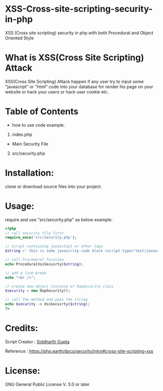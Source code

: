 # XSS-Cross-site-scripting-security-in-php
XSS (Cross site scripting) security in php with both Procedural and Object Oriented Style

# What is XSS(Cross Site Scripting) Attack

XSS(Cross Site Scripting) Attack happen if any user try to input some "javascript" or "html" code into your database for render his page on your website or hack your users or hack user cookie etc.

# Table of Contents

- how to use code example.

1. index.php

- Main Security File

2. src/security.php

# Installation:

clone or download source files into your project.

# Usage:

require and use "src/security.php" as below example:

```php
<?php
// call security file first
require_once('src/security.php');

// script containing javasctipt or other tags
$string =' this is some javascritp code block <script type="text/javascritp"> Code.... </script>';

// call Procedural fucntion
echo ProceduralXssSecuirty($string);

// add a line break
echo "<br />";

// create new object instance of OopSecurity class
$security = new OopSecurity();

// call the method and pass the string
echo $security -> XssSecuirty($string);
?>
```

# Credits:

Script Creator : <a href="https://siddharthgupta.online/" target="_blank">Siddharth Gupta</a>

Reference : https://php.earth/docs/security/intro#cross-site-scripting-xss

# License:

GNU General Public License V. 3.0 or later
